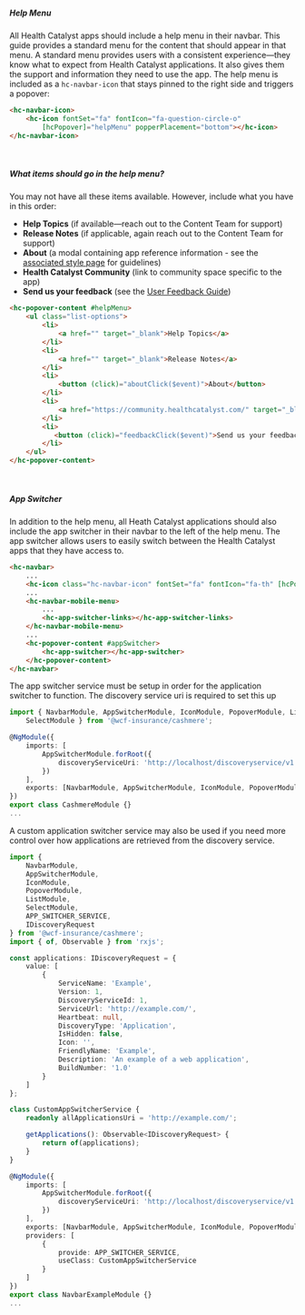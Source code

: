 ##### Help Menu

All Health Catalyst apps should include a help menu in their navbar. This guide provides a standard menu for the content that should appear in that menu. A standard menu provides users with a consistent experience—they know what to expect from Health Catalyst applications. It also gives them the support and information they need to use the app. The help menu is included as a `hc-navbar-icon` that stays pinned to the right side and triggers a popover:

```html
<hc-navbar-icon>
    <hc-icon fontSet="fa" fontIcon="fa-question-circle-o"
        [hcPopover]="helpMenu" popperPlacement="bottom"></hc-icon>
</hc-navbar-icon>
```

&nbsp;

##### What items should go in the help menu?

You may not have all these items available. However, include what you have in this order:

-   **Help Topics** (if available—reach out to the Content Team for support)
-   **Release Notes** (if applicable, again reach out to the Content Team for support)
-   **About** (a modal containing app reference information - see the [associated style page](https://cashmere.healthcatalyst.net/styles/about) for guidelines)
-   **Health Catalyst Community** (link to community space specific to the app)
-   **Send us your feedback** (see the [User Feedback Guide](https://cashmere.healthcatalyst.net/components/typeform-survey/usage))

```html
<hc-popover-content #helpMenu>
    <ul class="list-options">
        <li>
            <a href="" target="_blank">Help Topics</a>
        </li>
        <li>
            <a href="" target="_blank">Release Notes</a>
        </li>
        <li>
            <button (click)="aboutClick($event)">About</button>
        </li>
        <li>
            <a href="https://community.healthcatalyst.com/" target="_blank">Health Catalyst Community</a>
        </li>
        <li>
           <button (click)="feedbackClick($event)">Send us your feedback</button>
        </li>
    </ul>
</hc-popover-content>
```

&nbsp;

##### App Switcher

In addition to the help menu, all Heath Catalyst applications should also include the app switcher in their navbar to the left of the help menu. The app switcher allows users to easily switch between the Health Catalyst apps that they have access to.

```html
<hc-navbar>
    ...
    <hc-icon class="hc-navbar-icon" fontSet="fa" fontIcon="fa-th" [hcPopover]="appSwitcher" popperPlacement="bottom"></hc-icon>
    ...
    <hc-navbar-mobile-menu>
        ...
        <hc-app-switcher-links></hc-app-switcher-links>
    </hc-navbar-mobile-menu>
    ...
    <hc-popover-content #appSwitcher>
        <hc-app-switcher></hc-app-switcher>
    </hc-popover-content>
</hc-navbar>
```

The app switcher service must be setup in order for the application switcher to function. The discovery service uri is required to set this up

```Typescript
import { NavbarModule, AppSwitcherModule, IconModule, PopoverModule, ListModule,
    SelectModule } from '@wcf-insurance/cashmere';

@NgModule({
    imports: [
        AppSwitcherModule.forRoot({
            discoveryServiceUri: 'http://localhost/discoveryservice/v1'
        })
    ],
    exports: [NavbarModule, AppSwitcherModule, IconModule, PopoverModule, ListModule, SelectModule]
})
export class CashmereModule {}
...
```

A custom application switcher service may also be used if you need more control over how applications are retrieved from the discovery service.

```Typescript
import {
    NavbarModule,
    AppSwitcherModule,
    IconModule,
    PopoverModule,
    ListModule,
    SelectModule,
    APP_SWITCHER_SERVICE,
    IDiscoveryRequest
} from '@wcf-insurance/cashmere';
import { of, Observable } from 'rxjs';

const applications: IDiscoveryRequest = {
    value: [
        {
            ServiceName: 'Example',
            Version: 1,
            DiscoveryServiceId: 1,
            ServiceUrl: 'http://example.com/',
            Heartbeat: null,
            DiscoveryType: 'Application',
            IsHidden: false,
            Icon: '',
            FriendlyName: 'Example',
            Description: 'An example of a web application',
            BuildNumber: '1.0'
        }
    ]
};

class CustomAppSwitcherService {
    readonly allApplicationsUri = 'http://example.com/';

    getApplications(): Observable<IDiscoveryRequest> {
        return of(applications);
    }
}

@NgModule({
    imports: [
        AppSwitcherModule.forRoot({
            discoveryServiceUri: 'http://localhost/discoveryservice/v1'
        })
    ],
    exports: [NavbarModule, AppSwitcherModule, IconModule, PopoverModule, ListModule, SelectModule],
    providers: [
        {
            provide: APP_SWITCHER_SERVICE,
            useClass: CustomAppSwitcherService
        }
    ]
})
export class NavbarExampleModule {}
...
```
